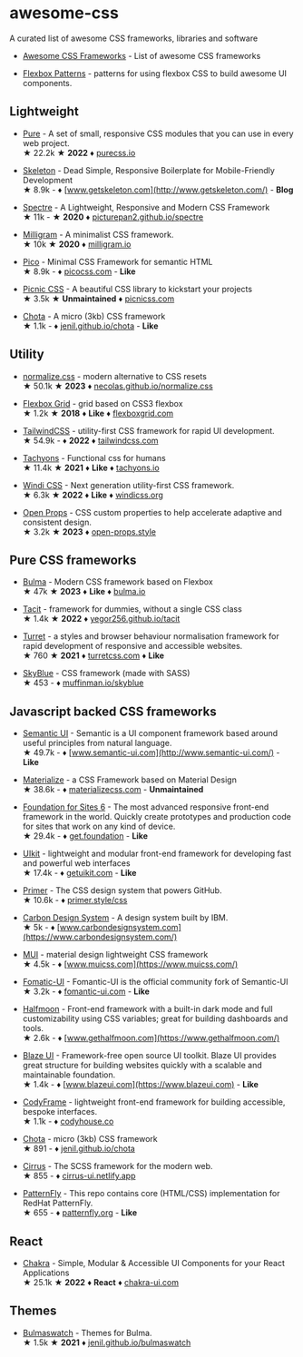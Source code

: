 # awesome-css

A curated list of awesome CSS frameworks, libraries and software

* [Awesome CSS Frameworks](https://github.com/troxler/awesome-css-frameworks) - List of awesome CSS frameworks

* [Flexbox Patterns](https://github.com/cjcenizal/flexbox-patterns) - patterns for using flexbox CSS to build awesome UI components.

## Lightweight

* [Pure](https://github.com/pure-css/pure/) - A set of small, responsive CSS modules that you can use in every web project.  
&#9733; 22.2k &#9733; **2022** &#9830; [purecss.io](http://purecss.io/)

* [Skeleton](https://github.com/dhg/Skeleton) - Dead Simple, Responsive Boilerplate for Mobile-Friendly Development  
&#9733; 8.9k - &#9830; [www.getskeleton.com](http://www.getskeleton.com/) - **Blog**

* [Spectre](https://github.com/picturepan2/spectre) - A Lightweight, Responsive and Modern CSS Framework  
&#9733; 11k - &#9733; **2020** &#9830; [picturepan2.github.io/spectre](https://picturepan2.github.io/spectre/)

* [Milligram](https://github.com/milligram/milligram) - A minimalist CSS framework.  
&#9733; 10k &#9733; **2020** &#9830; [milligram.io](https://milligram.io/)

* [Pico](https://github.com/picocss/pico) - Minimal CSS Framework for semantic HTML  
&#9733; 8.9k - &#9830; [picocss.com](https://picocss.com/) - **Like**

* [Picnic CSS](https://github.com/franciscop/picnic) - A beautiful CSS library to kickstart your projects  
&#9733; 3.5k &#9733; **Unmaintained** &#9830; [picnicss.com](http://picnicss.com/)

* [Chota](https://github.com/jenil/chota) - A micro (3kb) CSS framework  
&#9733; 1.1k - &#9830; [jenil.github.io/chota](https://jenil.github.io/chota/) - **Like**

## Utility

* [normalize.css](https://github.com/necolas/normalize.css) - modern alternative to CSS resets  
&#9733; 50.1k &#9733; **2023** &#9830; [necolas.github.io/normalize.css](http://necolas.github.io/normalize.css/)

* [Flexbox Grid](https://github.com/kristoferjoseph/flexboxgrid) - grid based on CSS3 flexbox  
&#9733; 1.2k &#9733; **2018** &#9830; **Like** &#9830; [flexboxgrid.com](http://flexboxgrid.com)

* [TailwindCSS](https://github.com/tailwindlabs/tailwindcss) - utility-first CSS framework for rapid UI development.  
&#9733; 54.9k - &#9830; **2022** &#9830; [tailwindcss.com](https://tailwindcss.com)

* [Tachyons](https://github.com/tachyons-css/tachyons) - Functional css for humans  
&#9733; 11.4k &#9733; **2021** &#9830; **Like** &#9830; [tachyons.io](https://tachyons.io/)

* [Windi CSS](https://github.com/windicss/windicss) - Next generation utility-first CSS framework.  
&#9733; 6.3k &#9733; **2022** &#9830; **Like** &#9830; [windicss.org](https://windicss.org/)

* [Open Props](https://github.com/argyleink/open-props) - CSS custom properties to help accelerate adaptive and consistent design.  
&#9733; 3.2k &#9733; **2023** &#9830; [open-props.style](https://open-props.style/)



## Pure CSS frameworks

* [Bulma](https://github.com/jgthms/bulma) - Modern CSS framework based on Flexbox  
&#9733; 47k &#9733; **2023** &#9830; **Like** &#9830; [bulma.io](https://bulma.io)

* [Tacit](https://github.com/yegor256/tacit) - framework for dummies, without a single CSS class  
&#9733; 1.4k &#9733; **2022** &#9830; [yegor256.github.io/tacit](http://yegor256.github.io/tacit)

* [Turret](https://github.com/turretcss/turretcss) - a styles and browser behaviour normalisation framework for rapid development of responsive and accessible websites.  
&#9733; 760 &#9733; **2021** &#9830; [turretcss.com](https://turretcss.com/) &#9830; **Like**

* [SkyBlue](https://github.com/Stanko/skyblue) - CSS framework (made with SASS)  
&#9733; 453 - &#9830; [muffinman.io/skyblue](https://muffinman.io/skyblue/)



## Javascript backed CSS frameworks

* [Semantic UI](https://github.com/Semantic-Org/Semantic-UI) - Semantic is a UI component framework based around useful principles from natural language.  
&#9733; 49.7k - &#9830; [www.semantic-ui.com](http://www.semantic-ui.com/) - **Like**

* [Materialize](https://github.com/Dogfalo/materialize) - a CSS Framework based on Material Design  
&#9733; 38.6k - &#9830; [materializecss.com](https://materializecss.com/) - **Unmaintained**

* [Foundation for Sites 6](https://github.com/foundation/foundation-sites) - The most advanced responsive front-end framework in the world. Quickly create prototypes and production code for sites that work on any kind of device.  
&#9733; 29.4k - &#9830; [get.foundation](https://get.foundation/) - **Like**

* [UIkit](https://github.com/uikit/uikit) - lightweight and modular front-end framework for developing fast and powerful web interfaces  
&#9733; 17.4k - &#9830; [getuikit.com](http://getuikit.com) - **Like**

* [Primer](https://github.com/primer/css) - The CSS design system that powers GitHub.  
&#9733; 10.6k - &#9830; [primer.style/css](https://primer.style/css)

* [Carbon Design System](https://github.com/carbon-design-system/carbon) - A design system built by IBM.  
&#9733; 5k - &#9830; [www.carbondesignsystem.com](https://www.carbondesignsystem.com/)

* [MUI](https://github.com/muicss/mui) - material design lightweight CSS framework  
&#9733; 4.5k - &#9830; [www.muicss.com](https://www.muicss.com/)

* [Fomatic-UI](https://github.com/fomantic/Fomantic-UI) - Fomantic-UI is the official community fork of Semantic-UI  
&#9733; 3.2k - &#9830; [fomantic-ui.com](https://fomantic-ui.com/) - **Like**

* [Halfmoon](https://github.com/halfmoonui/halfmoon) - Front-end framework with a built-in dark mode and full customizability using CSS variables; great for building dashboards and tools.  
&#9733; 2.6k - &#9830; [www.gethalfmoon.com](https://www.gethalfmoon.com/)

* [Blaze UI](https://github.com/BlazeSoftware/css) - Framework-free open source UI toolkit. Blaze UI provides great structure for building websites quickly with a scalable and maintainable foundation.  
&#9733; 1.4k - &#9830; [www.blazeui.com](https://www.blazeui.com) - **Like**

* [CodyFrame](https://github.com/CodyHouse/codyhouse-framework) - lightweight front-end framework for building accessible, bespoke interfaces.  
&#9733; 1.1k - &#9830; [codyhouse.co](https://codyhouse.co/)

* [Chota](https://github.com/jenil/chota) - micro (3kb) CSS framework  
&#9733; 891 - &#9830; [jenil.github.io/chota](https://jenil.github.io/chota)

* [Cirrus](hhttps://github.com/Spiderpig86/Cirrus) - The SCSS framework for the modern web.  
&#9733; 855 - &#9830; [cirrus-ui.netlify.app](https://cirrus-ui.netlify.app/)

* [PatternFly](https://github.com/patternfly/patternfly) - This repo contains core (HTML/CSS) implementation for RedHat PatternFly.  
&#9733; 655 - &#9830; [patternfly.org](https://patternfly.org) - **Like**



## React

* [Chakra](https://github.com/chakra-ui/chakra-ui) - Simple, Modular & Accessible UI Components for your React Applications  
&#9733; 25.1k &#9733; **2022** &#9830; **React** &#9830; [chakra-ui.com](https://chakra-ui.com/)



## Themes

* [Bulmaswatch](https://github.com/jenil/bulmaswatch) - Themes for Bulma.  
&#9733; 1.5k &#9733; **2021** &#9830; [jenil.github.io/bulmaswatch](https://jenil.github.io/bulmaswatch)
